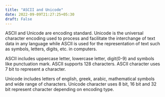 ```yaml
---
title: "ASCII and Unicode"
date: 2022-09-09T21:27:25+05:30
draft: False
---
```


ASCII and Unicode are encoding standard. Unicode is the universal character encoding used to process and facilitate the interchange of text data in any language while ASCII is used for the representation of text such as symbols, letters, digits, etc. in computers.

ASCII includes uppercase letter, lowercase letter, digit(0-9) and symbols like punctuation mark. ASCII supports 128 characters. ASCII character uses 7 bit to represent a character.

Unicode includes letters of english, greek, arabic, mathematical symbols and wide range of characters. Unicode character uses 8 bit, 16 bit and 32 bit represent character depending on encoding type.
